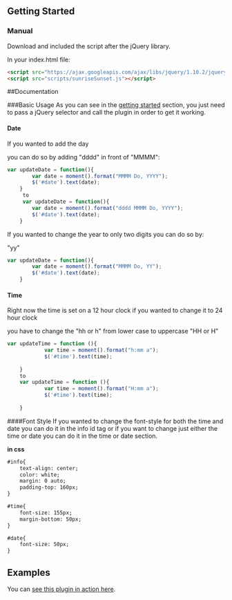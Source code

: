 
## Getting Started

### Manual
Download and included the script after the jQuery library. 

In your index.html file:

```html
<script src="https://ajax.googleapis.com/ajax/libs/jquery/1.10.2/jquery.min.js"></script>
<script src="scripts/sunriseSunset.js"></script> 
```

##Documentation

###Basic Usage
As you can see in the [getting started](#getting-started) section, you just need to pass a jQuery selector and call the plugin in order to get it working.

#### Date

If you wanted to add the day 

you can do so by adding "dddd" in front of "MMMM":

```javascript
var updateDate = function(){
		var date = moment().format("MMMM Do, YYYY");
		$('#date').text(date);
	}
	 to
	 var updateDate = function(){
		var date = moment().format("dddd MMMM Do, YYYY");
		$('#date').text(date);
	}
```

If you wanted to change the year to only two digits you can do so by:

"yy"

```javascript
var updateDate = function(){
		var date = moment().format("MMMM Do, YY");
		$('#date').text(date);
	}
```


#### Time

Right now the time is set on a 12 hour clock if you wanted to change it to 24 hour clock 

you have to change the "hh or h" from lower case to uppercase "HH or H"

```javascript
var updateTime = function (){
			var time = moment().format("h:mm a");
			$('#time').text(time);
			
	}
	to 
	var updateTime = function (){
			var time = moment().format("H:mm a");
			$('#time').text(time);
			
	}
```
	

####Font Style
If you wanted to change the font-style for both the time and date you can do it in the info id tag or if you want to change just either the time or date you can do it in the time or date section.

__in css__ 
```html
#info{
	text-align: center;
	color: white;
	margin: 0 auto;
	padding-top: 160px;
}

#time{
	font-size: 155px;
	margin-bottom: 50px; 
}

#date{
	font-size: 50px;
}
```

## Examples
You can [see this plugin in action here][example].

[example]: http://www.andreasaxe.com/sunrise/
